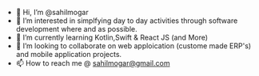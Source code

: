 - 👋 Hi, I’m @sahilmogar
- 👀 I’m interested in simplfying day to day activities through software development where and as possible.
- 🌱 I’m currently learning Kotlin,Swift & React JS (and More)
- 💞️ I’m looking to collaborate on web apploication (custome made ERP's) and mobile application projects.
- 📫 How to reach me @ sahilmogar@gmail.com

<!---
sahilmogar/sahilmogar is a ✨ special ✨ repository because its `README.md` (this file) appears on your GitHub profile.
You can click the Preview link to take a look at your changes.
--->
